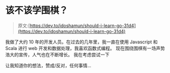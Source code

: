 # 该不该学围棋？

> 原文:[https://dev.to/idoshamun/should-i-learn-go-31d4](https://dev.to/idoshamun/should-i-learn-go-31d4)

我做了大约 10 年的开发人员。在过去的几年里，我一直在使用 Javascript 和 Scala 进行 web 开发和数据处理，我喜欢函数式编程。
现在围绕围棋有一场声势浩大的宣传，人气也在不断增长。
我在考虑尝试一下

让我知道你的想法，赞成/反对，任何事情...